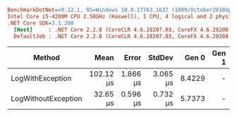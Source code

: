 ``` ini

BenchmarkDotNet=v0.12.1, OS=Windows 10.0.17763.1637 (1809/October2018Update/Redstone5)
Intel Core i5-4200M CPU 2.50GHz (Haswell), 1 CPU, 4 logical and 2 physical cores
.NET Core SDK=3.1.200
  [Host]     : .NET Core 2.2.8 (CoreCLR 4.6.28207.03, CoreFX 4.6.28208.02), X64 RyuJIT
  DefaultJob : .NET Core 2.2.8 (CoreCLR 4.6.28207.03, CoreFX 4.6.28208.02), X64 RyuJIT


```
|              Method |      Mean |    Error |   StdDev |  Gen 0 | Gen 1 | Gen 2 | Allocated |
|-------------------- |----------:|---------:|---------:|-------:|------:|------:|----------:|
|    LogWithException | 102.12 μs | 1.866 μs | 3.065 μs | 8.4229 |     - |     - |  13.03 KB |
| LogWithoutException |  32.65 μs | 0.596 μs | 0.732 μs | 5.7373 |     - |     - |   8.88 KB |
